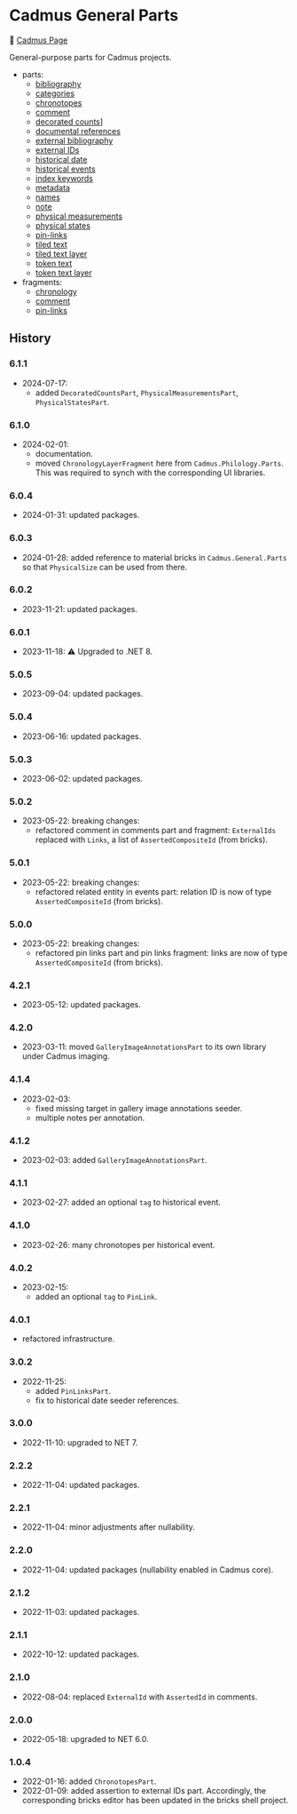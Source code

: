 # Cadmus General Parts

👀 [Cadmus Page](https://myrmex.github.io/overview/cadmus/)

General-purpose parts for Cadmus projects.

- parts:
  - [bibliography](docs/bibliography.md)
  - [categories](docs/categories.md)
  - [chronotopes](docs/chronotopes.md)
  - [comment](docs/comment.md)
  - [decorated counts](docs/decorated-counts.md)]
  - [documental references](docs/doc-references.md)
  - [external bibliography](docs/ext-bibliography.md)
  - [external IDs](docs/external-ids.md)
  - [historical date](docs/historical-date.md)
  - [historical events](docs/historical-events.md)
  - [index keywords](docs/index-keywords.md)
  - [metadata](docs/metadata.md)
  - [names](docs/names.md)
  - [note](docs/note.md)
  - [physical measurements](docs/physical-measurements.md)
  - [physical states](docs/physical-states.md)
  - [pin-links](docs/pin-links.md)
  - [tiled text](docs/tiled-text.md)
  - [tiled text layer](docs/tiled-text-layer.md)
  - [token text](docs/token-text.md)
  - [token text layer](docs/token-text-layer.md)
- fragments:
  - [chronology](docs/fr.chronology.md)
  - [comment](docs/fr.comment.md)
  - [pin-links](docs/fr.pin-links.md)

## History

### 6.1.1

- 2024-07-17:
  - added `DecoratedCountsPart`, `PhysicalMeasurementsPart`, `PhysicalStatesPart`.

### 6.1.0

- 2024-02-01:
  - documentation.
  - moved `ChronologyLayerFragment` here from `Cadmus.Philology.Parts`. This was required to synch with the corresponding UI libraries.

### 6.0.4

- 2024-01-31: updated packages.

### 6.0.3

- 2024-01-28: added reference to material bricks in `Cadmus.General.Parts` so that `PhysicalSize` can be used from there.

### 6.0.2

- 2023-11-21: updated packages.

### 6.0.1

- 2023-11-18: ⚠️ Upgraded to .NET 8.

### 5.0.5

- 2023-09-04: updated packages.

### 5.0.4

- 2023-06-16: updated packages.

### 5.0.3

- 2023-06-02: updated packages.

### 5.0.2

- 2023-05-22: breaking changes:
  - refactored comment in comments part and fragment: `ExternalIds` replaced with `Links`, a list of `AssertedCompositeId` (from bricks).

### 5.0.1

- 2023-05-22: breaking changes:
  - refactored related entity in events part: relation ID is now of type `AssertedCompositeId` (from bricks).

### 5.0.0

- 2023-05-22: breaking changes:
  - refactored pin links part and pin links fragment: links are now of type `AssertedCompositeId` (from bricks).

### 4.2.1

- 2023-05-12: updated packages.

### 4.2.0

- 2023-03-11: moved `GalleryImageAnnotationsPart` to its own library under Cadmus imaging.

### 4.1.4

- 2023-02-03:
  - fixed missing target in gallery image annotations seeder.
  - multiple notes per annotation.

### 4.1.2

- 2023-02-03: added `GalleryImageAnnotationsPart`.

### 4.1.1

- 2023-02-27: added an optional `tag` to historical event.

### 4.1.0

- 2023-02-26: many chronotopes per historical event.

### 4.0.2

- 2023-02-15:
  - added an optional `tag` to `PinLink`.

### 4.0.1

- refactored infrastructure.

### 3.0.2

- 2022-11-25:
  - added `PinLinksPart`.
  - fix to historical date seeder references.

### 3.0.0

- 2022-11-10: upgraded to NET 7.

### 2.2.2

- 2022-11-04: updated packages.

### 2.2.1

- 2022-11-04: minor adjustments after nullability.

### 2.2.0

- 2022-11-04: updated packages (nullability enabled in Cadmus core).

### 2.1.2

- 2022-11-03: updated packages.

### 2.1.1

- 2022-10-12: updated packages.

### 2.1.0

- 2022-08-04: replaced `ExternalId` with `AssertedId` in comments.

### 2.0.0

- 2022-05-18: upgraded to NET 6.0.

### 1.0.4

- 2022-01-16: added `ChronotopesPart`.
- 2022-01-09: added assertion to external IDs part. Accordingly, the corresponding bricks editor has been updated in the bricks shell project.
